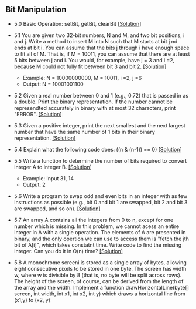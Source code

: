 ## Bit Manipulation

- 5.0 Basic Operation: setBit, getBit, clearBit [[Solution]](../code/5.0.java)

- 5.1 You are given two 32-bit numbers, N and M, and two bit positions, i and j. Write a method to insert M into N such that M starts at bit j nd ends at bit i. You can assume that the bits j through i have enough space to fit all of M. That is, if M = 10011, you can assume that there are at least 5 bits between j and i. You would, for example, have j = 3 and i =2, because M could not fully fit between bit 3 and bit 2. [[Solution]](../code/5.1.java)
  - Example: N = 10000000000, M = 10011, i =2, j =6
  - Output: N = 10001001100

- 5.2 Given a real number between 0 and 1 (e.g., 0.72) that is passed in as a double. Print the binary representation. If the number cannot be represendted accurately in binary with at most 32 characters, print "ERROR". [[Solution]](../code/5.2.java)

- 5.3 Given a positive integer, print the next smallest and the next largest number that have the same number of 1 bits in their binary representation. [[Solution]](../code/5.3.java)

- 5.4 Explain what the following code does: ((n & (n-1)) == 0) [[Solution]](../code/5.4.java)

- 5.5 Write a function to determine the number of bits required to convert integer A to integer B. [[Solution]](../code/5.5.java)
  - Example: Input 31, 14
  - Output: 2

- 5.6 Write a program to swap odd and even bits in an integer with as few instructions as possible (e.g., bit 0 and bit 1 are swapped, bit 2 and bit 3 are swapped, and so on). [[Solution]](../code/5.6.java)

- 5.7 An array A contains all the integers from 0 to n, except for one number which is missing. In this problem, we cannot acess an entire integer in A with a single operation. The elements of A are presented in binary, and the only opertion we can use to access them is "fetch the jth bit of A[i]", which takes constatnt time. Write code to find the missing integer. Can you do it in O(n) time? [[Solution]](../code/5.7.java)

- 5.8 A monochrome screeni is stored as a single array of bytes, allowing eight consecutive pixels to be stored in one byte. The screen has width w, where w is divisible by 8 (that is, no byte will be split across rows). The height of the screen, of course, can be derived from the length of the array and the width. Implement a function drawHorizontalLine(byte[] screen, int width, int x1, int x2, int y) which draws a horizontal line from (x1,y) to (x2, y)

